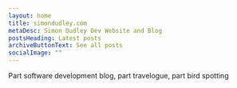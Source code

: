 ```yaml
---
layout: home
title: simondudley.com
metaDesc: Simon Dudley Dev Website and Blog
postsHeading: Latest posts
archiveButtonText: See all posts
socialImage: ""
---
```

Part software development blog, part travelogue, part bird spotting